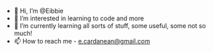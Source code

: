 - 👋 Hi, I’m @Eibbie
- 👀 I’m interested in learning to code and more
- 🌱 I’m currently learning all sorts of stuff, some useful, some not so much!
- 📫 How to reach me - e.cardanean@gmail.com

<!---
Eibbie/Eibbie is a ✨ special ✨ repository because its `README.md` (this file) appears on your GitHub profile.
You can click the Preview link to take a look at your changes.
--->
